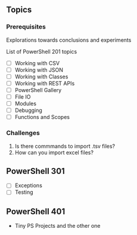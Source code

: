 ## Topics

### Prerequisites

Explorations towards conclusions and experiments

List of PowerShell 201 topics

- [ ] Working with CSV
- [ ] Working with JSON
- [ ] Working with Classes
- [ ] Working with REST APIs
- [ ] PowerShell Gallery
- [ ] File IO
- [ ] Modules
- [ ] Debugging
- [ ] Functions and Scopes

### Challenges

1. Is there commmands to import .tsv files? 
2. How can you import excel files?

## PowerShell 301

- [ ] Exceptions
- [ ] Testing

## PowerShell 401

- Tiny PS Projects and the other one